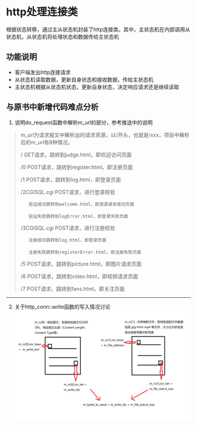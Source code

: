 # http处理连接类

根据状态转移，通过主从状态机封装了http连接类。其中，主状态机在内部调用从状态机，从状态机将处理状态和数据传给主状态机

## 功能说明

* 客户端发出http连接请求
* 从状态机读取数据，更新自身状态和接收数据，传给主状态机
* 主状态机根据从状态机状态，更新自身状态，决定响应请求还是继续读取

## 与原书中新增代码难点分析

1. 说明do_request函数中解析m_url的部分，参考推送中的说明
> m_url为请求报文中解析出的请求资源，以/开头，也就是/xxx，项目中解析后的m_url有8种情况。
>
>    /
>        GET请求，跳转到judge.html，即欢迎访问页面
>
>    /0
>        POST请求，跳转到register.html，即注册页面
>
>    /1
>        POST请求，跳转到log.html，即登录页面
>
>    /2CGISQL.cgi
>        POST请求，进行登录校验
>
>        验证成功跳转到welcome.html，即资源请求成功页面
>
>        验证失败跳转到logError.html，即登录失败页面
>
>    /3CGISQL.cgi
>        POST请求，进行注册校验
>
>        注册成功跳转到log.html，即登录页面
>
>        注册失败跳转到registerError.html，即注册失败页面
>
>    /5
>        POST请求，跳转到picture.html，即图片请求页面
>
>    /6
>        POST请求，跳转到video.html，即视频请求页面
>
>    /7
>        POST请求，跳转到fans.html，即关注页面
---
2. 关于http_conn::write函数的写入情况讨论
![write函数示意图](./write函数示意图.png)
